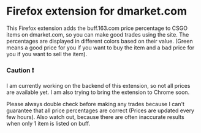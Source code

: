 # Firefox extension for dmarket.com

This Firefox extension adds the buff.163.com price percentage to CSGO items on dmarket.com, so you can make good trades using the site. The percentages are displayed in different colors based on their value. (Green means a good price for you if you want to buy the item and a bad price for you if you want to sell the item).

### Caution :exclamation:

I am currently working on the backend of this extension, so not all prices are available yet. I am also trying to bring the extension to Chrome soon.

Please always double check before making any trades because I can't guarantee that all price percentages are correct (Prices are updated every few hours). Also watch out, because there are often inaccurate results when only 1 item is listed on buff.

